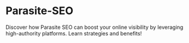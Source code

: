 # Parasite-SEO
Discover how Parasite SEO can boost your online visibility by leveraging high-authority platforms. Learn strategies and benefits!
